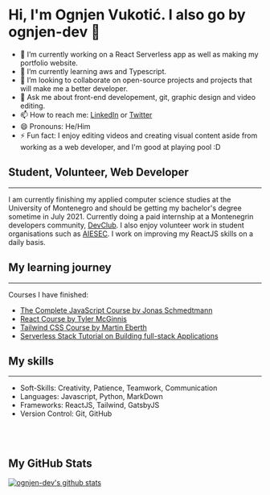 # Hi, I'm Ognjen Vukotić. I also go by ognjen-dev 👋

- 🔭 I’m currently working on a React Serverless app as well as making my portfolio website.
- 🌱 I’m currently learning aws and Typescript.
- 👯 I’m looking to collaborate on open-source projects and projects that will make me a better developer.
- 💬 Ask me about front-end developement, git, graphic design and video editing.
- 📫 How to reach me: [LinkedIn](https://www.linkedin.com/in/ognjen-dev/) or [Twitter](https://twitter.com/devognjen)
- 😄 Pronouns: He/Him
- ⚡ Fun fact: I enjoy editing videos and creating visual content aside from working as a web developer, and I'm good at playing pool :D

## Student, Volunteer, Web Developer
<hr/>

I am currently finishing my applied computer science studies at the University of Montenegro and should be getting my bachelor's degree sometime in July 2021. Currently doing a paid internship at a Montenegrin developers community, [DevClub](https://www.linkedin.com/company/devclubme/). I also enjoy volunteer work in student organisations such as [AIESEC](https://www.linkedin.com/company/aiesec-in-montenegro/mycompany/). I work on improving my ReactJS skills on a daily basis.

## My learning journey
<hr/>

 Courses I have finished:<br/>
 - [The Complete JavaScript Course by Jonas Schmedtmann](https://www.udemy.com/course/the-complete-javascript-course/)
 - [React Course by Tyler McGinnis](https://ui.dev/react/)
 - [Tailwind CSS Course by Martin Eberth](https://www.udemy.com/course/tailwindcss-with-examples/)
 - [Serverless Stack Tutorial on Building full-stack Applications](https://serverless-stack.com/)


## My skills
<hr/>

 - Soft-Skills: Creativity, Patience, Teamwork, Communication
 - Languages: Javascript, Python, MarkDown
 - Frameworks: ReactJS, Tailwind, GatsbyJS
 - Version Control: Git, GitHub
  <br/>
  <br/>

## My GitHub Stats
  [![ognjen-dev's github stats](https://github-readme-stats.vercel.app/api?username=ognjen-dev)](https://github.com/anuraghazra/github-readme-stats)


